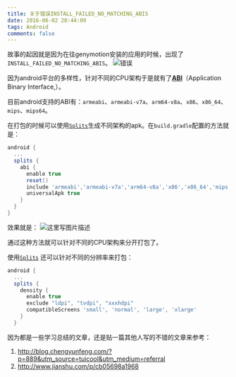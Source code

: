 ```yaml
---
title: 关于错误INSTALL_FAILED_NO_MATCHING_ABIS
date: 2016-06-02 20:44:09
tags: Android
comments: false
---
```

故事的起因就是因为在往genymotion安装的应用的时候，出现了`INSTALL_FAILED_NO_MATCHING_ABIS`。
![错误](http://img.blog.csdn.net/20160428170835800)

<!--more-->

因为android平台的多样性，针对不同的CPU架构于是就有了[**ABI**](http://developer.android.com/ndk/guides/abis.html)（Application Binary Interface,）。

目前android支持的ABI有：`armeabi`、`armeabi-v7a`、`arm64-v8a`、`x86`、`x86_64`、`mips`、`mips64`。

在打包的时候可以使用[`Splits`](http://tools.android.com/tech-docs/new-build-system/user-guide/apk-splits)生成不同架构的apk。在`build.gradle`配置的方法就是：
```gradle
android {
  ...
  splits {
    abi {
      enable true
      reset()
      include 'armeabi','armeabi-v7a','arm64-v8a','x86','x86_64','mips','mips64'
      universalApk true
    }
  }
}
```
效果就是：
![这里写图片描述](http://img.blog.csdn.net/20160428170922441)

通过这种方法就可以针对不同的CPU架构来分开打包了。

使用[`Splits`](http://tools.android.com/tech-docs/new-build-system/user-guide/apk-splits) 还可以针对不同的分辨率来打包：
```gradle
android {
  ...
  splits {
    density {
      enable true
      exclude "ldpi", "tvdpi", "xxxhdpi"
      compatibleScreens 'small', 'normal', 'large', 'xlarge'
    }
  }
```

因为都是一些学习总结的文章，还是贴一篇其他人写的不错的文章来参考：
1. <http://blog.chengyunfeng.com/?p=889&utm_source=tuicool&utm_medium=referral>
2.  <http://www.jianshu.com/p/cb05698a1968>
